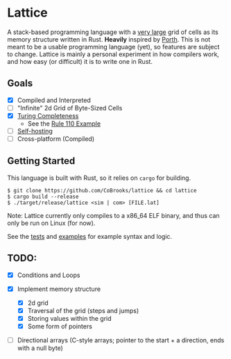 # Lattice

A stack-based programming language with a [very large](# "2^32 by 2^32 cells") grid of cells as its memory structure written
in Rust. **Heavily** inspired by [Porth](https://gitlab.com/tsoding/porth). This is not meant to be a 
usable programming language (yet), so features are subject to change. Lattice is mainly a personal
experiment in how compilers work, and how easy (or difficult) it is to write one in Rust.

## Goals

- [x] Compiled and Interpreted
- [ ] "Infinite" 2d Grid of Byte-Sized Cells
- [x] [Turing Completeness](https://en.wikipedia.org/wiki/Turing_completeness)
    - See the [Rule 110 Example](./examples/rule-110.lat)
- [ ] [Self-hosting](https://en.wikipedia.org/wiki/Self-hosting_(compilers))
- [ ] Cross-platform (Compiled)

## Getting Started

This language is built with Rust, so it relies on `cargo` for building.
```console
$ git clone https://github.com/CoBrooks/lattice && cd lattice
$ cargo build --release
$ ./target/release/lattice <sim | com> [FILE.lat]
```

Note: Lattice currently only compiles to a x86_64 ELF binary, 
and thus can only be run on Linux (for now).

See the [tests](./tests/) and [examples](./examples/) for example syntax and logic.

## TODO:

- [x] Conditions and Loops
- [x] Implement memory structure
    - [x] 2d grid
    - [x] Traversal of the grid (steps and jumps)
    - [x] Storing values within the grid
    - [x] Some form of pointers
- [ ] Directional arrays (C-style arrays; pointer to the start + a direction, ends with a null byte)

